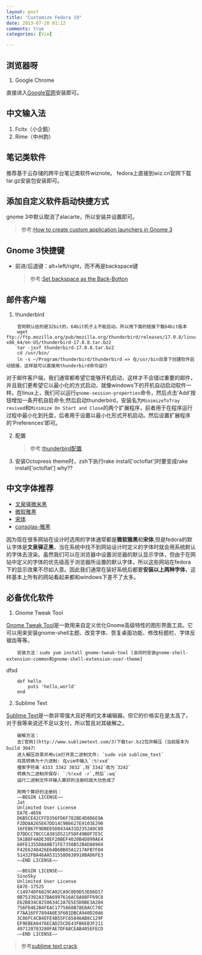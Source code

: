 ```yaml
---
layout: post
title: "Customize Fedora 19"
date: 2013-07-20 01:12
comments: true
categories: [Vim] 

---
```

## 浏览器呀
1. Google Chrome

直接进入[Google官网](http://www.google.cn/intl/zh-CN/chrome/)安装即可。

## 中文输入法
1. Fcitx（小企鹅）
2. Rime（中州韵）

## 笔记类软件
推荐基于云存储的跨平台笔记类软件wiznote。
fedora上直接到wiz.cn官网下载tar.gz安装包安装即可。

<!-- more -->

## 添加自定义软件启动快捷方式
gnome 3中默认取消了alacarte，所以安装并设置即可。
> 参考:[How to create custom application launchers in Gnome 3](http://blog.randell.ph/2011/08/01/how-to-create-custom-application-launchers-in-gnome-3/)

## Gnome 3快捷键
*   前进/后退键：alt+left/right，而不再是backspace键
    > 参考:[Set backspace as the Back-Botton](http://linuxg.net/backspace-key-not-working-as-a-back-button-in-nautilus-3-6-2-how-to-fix-this)

## 邮件客户端
1.  thunderbird
```
    官网默认给的是32bit的，64bit机子上不能启动。所以用下面的链接下载64bit版本
    wget ftp://ftp.mozilla.org/pub/mozilla.org/thunderbird/releases/17.0.8/linux-x86_64/en-US/thunderbird-17.0.8.tar.bz2
    tar -jxvf thunderbird-17.0.8.tar.bz2
    cd /usr/bin/
    ln -s ~/Program/thunderbird/thunderbird => 在/usr/bin目录下创建软件启动链接，这样就可以直接用thunderbird命令运行
```

对于邮件客户端，我们通常都希望它能够开机启动，这样才不会错过重要的邮件，并且我们更希望它以最小化的方式启动，就像windows下的开机自动启动软件一样。在linux上，我们可以运行`gnome-session-properties`命令，然后点击'Add'按钮增加一条开机自启命令;然后启动thunderbird，安装名为`MinimizeToTray revived`和`Minimize On Start and Close`的两个扩展程序，前者用于在程序运行过程中最小化到托盘，后者用于设置以最小化形式开机启动。然后设置扩展程序的'Preferences'即可。

2.  配置
    >参考:[thunderbird配置](http://wiki.linux-ren.org/index.php/Thunderbird)

3.  安装Octopress theme时，zsh下执行rake install['octoflat']时要变成rake install\['octoflat'\] why??

## 中文字体推荐
* [文泉驿微米黑](http://wenq.org/wqy2/index.cgi?SpreadWQYMicroHei)
* [微软雅黑](http://yun.baidu.com/share/link?shareid=4210301939&uk=302933770&third=0)
* [宋体](http://www.filecrop.com/simsun.ttf.html)
* [consolas-雅黑]()

因为现在很多网站在设计时选用的字体通常都是**微软雅黑**和**宋体**,但是fedora的默认字体是**文泉驿正黑**，当在系统中找不到网站设计时定义的字体时就会用系统默认的字体去渲染。虽然我们可以在浏览器中设置浏览器的默认显示字体，但由于在网站中定义的字体的优先级高于浏览器所设置的默认字体，所以这些网站在fedora下的显示效果不尽如人意。因此我们通常在装好系统后都要**安装以上两种字体**，这样基本上所有的网站看起来都和windows下差不了太多。

## 必备优化软件
1. Gnome Tweak Tool

[Gnome Tweak Tool](https://wiki.gnome.org/GnomeTweakTool)是一款用来自定义优化Gnome高级特性的图形界面工具。它可以用来安装gnome-shell主题、改变字体、恢复桌面功能、修改标题栏、字体反锯齿等等。
```
    安装方法：sudo yum install gnome-tweak-tool [会同时安装gnome-shell-extension-common和gnome-shell-extension-user-theme]
```
dfsd
```
    def hello
        puts 'hello,world'
    end
```

2. Sublime Text

[Sublime Text](http://www.sublimetext.com/3)是一款非常强大且好用的文本编辑器。但它的价格实在是太高了，对于我等来说还不足以支付，所以暂且对其破解之。
```
    破解方法：
    去[官网](http://www.sublimetext.com/3)下载tar.bz2包并解压（当前版本为build 3047）
    进入解压目录并用vim打开其二进制文件: `sudo vim sublime_text`
    将其转换为十六进制: 在vim中输入`:%!xxd`
    搜索字符串`4333 3342 3032`,将`3342`改为`3242`
    转换为二进制并保存: `:%!xxd -r`,然后`:wq`
    运行二进制文件并输入算好的注册码就大功告成了

    附两个算好的注册码：
    —–BEGIN LICENSE—–
    Jat
    Unlimited User License
    EA7E-4656
    D6B5CE42CFFD356FD6F782BE4D8D6E9A
    F2DD8A265E67DD14C9B6627E9103E290
    16FEB67F9DBE65D8434A31D2352A9C80
    D7DDCC7BCCCA381D521F5DF49B0F7E5C
    5A1B8F4ADE30EF20BEF4020B4D899AE4
    60FE1355D8A8B71FE7350B52B4D88969
    F42E6248426E64B6BB85A1217AFB7F04
    51432FBA46AA531550D638910BAD6FE3
    —–END LICENSE—–
    
    —–BEGIN LICENSE—–
    SinoSky
    Unlimited User License
    EA7E-17525
    C14974DF6829CA02CA9C0D9D53ED6D17
    0B753302A37BA6997616AC6A88FF69C8
    E62B834C8250634C2A7E5E5D0BE3A284
    756FD4E2B4FEAC1775868B78E8ACC70C
    F7AA16FF7894A0E3F6B1DBCA940D20A6
    3C86FC4CB4EFE4B55FC65846AB8C129F
    EF9EBEA0476ECAD25CDE43FB6EB3F211
    497120783280FAE7DFA8CEAB405EFECD
    —–END LICENSE—–
```
>   参考[sublime text crack](http://www.sinosky.org/sublime-text-crack-linux.html)
